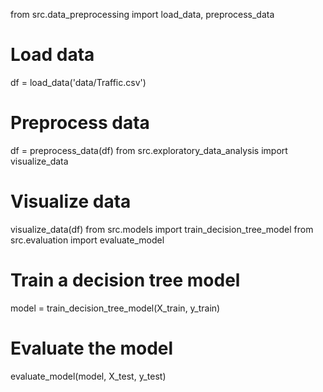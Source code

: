 from src.data_preprocessing import load_data, preprocess_data

# Load data
df = load_data('data/Traffic.csv')

# Preprocess data
df = preprocess_data(df)
from src.exploratory_data_analysis import visualize_data

# Visualize data
visualize_data(df)
from src.models import train_decision_tree_model
from src.evaluation import evaluate_model

# Train a decision tree model
model = train_decision_tree_model(X_train, y_train)

# Evaluate the model
evaluate_model(model, X_test, y_test)